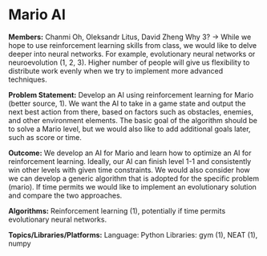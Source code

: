 # Mario AI

**Members:** Chanmi Oh, Oleksandr Litus, David Zheng
Why 3? → While we hope to use reinforcement learning skills from class, we would like to delve deeper into neural networks. For example, evolutionary neural networks or neuroevolution (1, 2, 3). Higher number of people will give us flexibility to distribute work evenly when we try to implement more advanced techniques.


**Problem Statement:**
Develop an AI using reinforcement learning for Mario (better source, 1).
We want the AI to take in a game state and output the next best action from there, based on factors such as obstacles, enemies, and other environment elements. The basic goal of the algorithm should be to solve a Mario level, but we would also like to add additional goals later, such as score or time.

**Outcome:**
We develop an AI for Mario and learn how to optimize an AI for reinforcement learning. Ideally, our AI can finish level 1-1 and consistently win other levels with given time constraints. We would also consider how we can develop a generic algorithm that is adopted for the specific problem (mario). If time permits we would like to implement an evolutionary solution and compare the two approaches.

**Algorithms:**
Reinforcement learning (1), potentially if time permits evolutionary neural networks.

**Topics/Libraries/Platforms:**
Language: Python
Libraries: gym (1), NEAT (1), numpy
